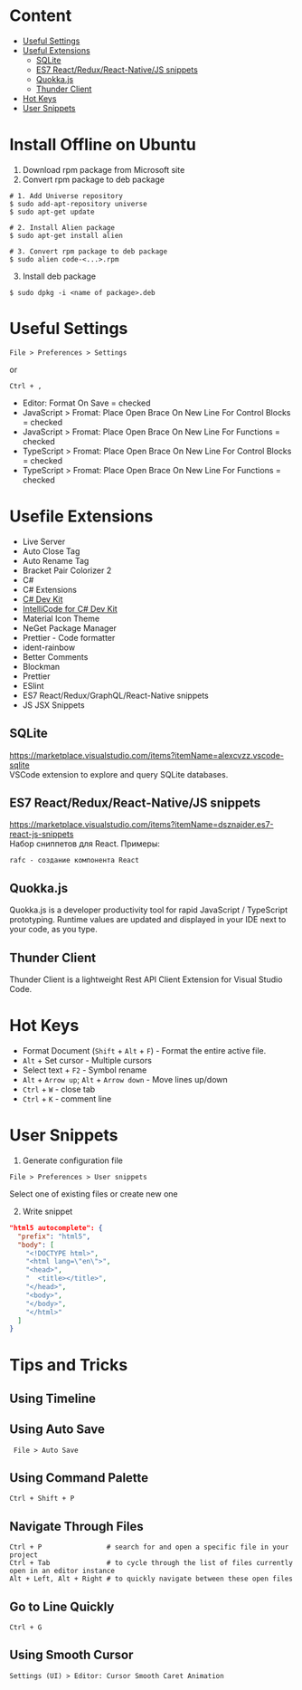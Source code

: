 # Content
* [Useful Settings](#useful-settings)
* [Useful Extensions](#usefile-extensions)
  * [SQLite](#sqlite)
  * [ES7 React/Redux/React-Native/JS snippets](#es7-reactreduxreact-nativejs-snippets)
  * [Quokka.js](#quokkajs)
  * [Thunder Client](#thunder-client)
* [Hot Keys](#hot-keys)
* [User Snippets](#hot-keys)
# Install Offline on Ubuntu
1. Download rpm package from Microsoft site
2. Convert rpm package to deb package
```
# 1. Add Universe repository
$ sudo add-apt-repository universe
$ sudo apt-get update

# 2. Install Alien package
$ sudo apt-get install alien

# 3. Convert rpm package to deb package
$ sudo alien code-<...>.rpm
```
3. Install deb package
```
$ sudo dpkg -i <name of package>.deb
```
# Useful Settings
```
File > Preferences > Settings
```
or
```
Ctrl + ,
```
* Editor: Format On Save = checked
* JavaScript > Fromat: Place Open Brace On New Line For Control Blocks = checked
* JavaScript > Fromat: Place Open Brace On New Line For Functions = checked
* TypeScript > Fromat: Place Open Brace On New Line For Control Blocks = checked
* TypeScript > Fromat: Place Open Brace On New Line For Functions = checked
# Usefile Extensions
* Live Server
* Auto Close Tag
* Auto Rename Tag
* Bracket Pair Colorizer 2
* C#
* C# Extensions
* [C# Dev Kit](https://marketplace.visualstudio.com/items?itemName=ms-dotnettools.csdevkit)
* [IntelliCode for C# Dev Kit](https://marketplace.visualstudio.com/items?itemName=ms-dotnettools.vscodeintellicode-csharp)
* Material Icon Theme
* NeGet Package Manager
* Prettier - Code formatter
* ident-rainbow
* Better Comments
* Blockman
* Prettier
* ESlint
* ES7 React/Redux/GraphQL/React-Native snippets
* JS JSX Snippets
## SQLite
https://marketplace.visualstudio.com/items?itemName=alexcvzz.vscode-sqlite  
VSCode extension to explore and query SQLite databases.
## ES7 React/Redux/React-Native/JS snippets
https://marketplace.visualstudio.com/items?itemName=dsznajder.es7-react-js-snippets  
Набор сниппетов для React. Примеры:
```
rafc - создание компонента React
```
## Quokka.js
Quokka.js is a developer productivity tool for rapid JavaScript / TypeScript prototyping. Runtime values are updated and displayed in your IDE next to your code, as you type.
## Thunder Client
Thunder Client is a lightweight Rest API Client Extension for Visual Studio Code.
# Hot Keys
* Format Document (`Shift` + `Alt` + `F`) - Format the entire active file.
* `Alt` + Set cursor - Multiple cursors
* Select text + `F2` - Symbol rename
* `Alt` + `Arrow up`; `Alt` + `Arrow down` - Move lines up/down
* `Ctrl` + `W` - close tab
* `Ctrl` + `K` - comment line
# User Snippets
1. Generate configuration file
```
File > Preferences > User snippets
```
Select one of existing files or create new one

2. Write snippet
```json
"html5 autocomplete": {
  "prefix": "html5",
  "body": [
    "<!DOCTYPE html>",
    "<html lang=\"en\">",
    "<head>",
    "  <title></title>",
    "</head>",
    "<body>",
    "</body>",
    "</html>"
  ]
}
```
# Tips and Tricks
## Using Timeline
## Using Auto Save
```
 File > Auto Save
```
## Using Command Palette
```
Ctrl + Shift + P
```
## Navigate Through Files
```
Ctrl + P                # search for and open a specific file in your project
Ctrl + Tab              # to cycle through the list of files currently open in an editor instance
Alt + Left, Alt + Right # to quickly navigate between these open files
```
## Go to Line Quickly
```
Ctrl + G
```
## Using Smooth Cursor
```
Settings (UI) > Editor: Cursor Smooth Caret Animation
```
